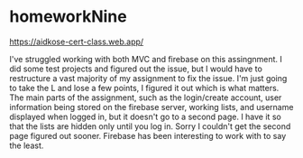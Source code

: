 # homeworkNine
 
https://aidkose-cert-class.web.app/

I've struggled working with both MVC and firebase on this assingnment. I did some test projects and figured out the issue, but I would have to restructure a vast majority of my assignment to fix the issue. I'm just going to take the L and lose a few points, I figured it out which is what matters. The main parts of the assignment, such as the login/create account, user information being stored on the firebase server, working lists, and username displayed when logged in, but it doesn't go to a second page. I have it so that the lists are hidden only until you log in. Sorry I couldn't get the second page figured out sooner. Firebase has been interesting to work with to say the least. 
